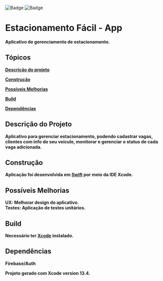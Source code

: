 ![Badge](https://img.shields.io/badge/Swift-FA7343?style=for-the-badge&logo=swift&logoColor=white) ![Badge](https://img.shields.io/badge/iOS-000000?style=for-the-badge&logo=Apple&logoColor=white)


# Estacionamento Fácil - App

<b>Aplicativo de gerenciamento de estacionamento.<br>

## Tópicos 

 [Descrição do projeto](#descrição-do-projeto)
 
 [Construção](#construção)
 
 [Possíveis Melhorias](#possíveis-melhorias)
 
 [Build](#build)
 
 [Dependências](#dependencias)


## Descrição do Projeto
<b>Aplicativo para gerenciar estacionamento, podendo cadastrar vagas, clientes com info do seu veículo, monitorar e gerenciar o status de cada vaga adicionada.<br>

## Construção
Aplicação foi desenvolvida em [Swift](https://www.apple.com/br/swift/) por meio da IDE Xcode.

## Possíveis Melhorias
<b>UX</b>: Melhorar design do aplicativo.<br>
<b>Testes</b>: Aplicação de testes unitários.

## Build
Necessário ter [Xcode](https://developer.apple.com/xcode/) instalado.

## Dependências
<b>Firebase/Auth<br>
 
Projeto gerado com Xcode version 13.4.

